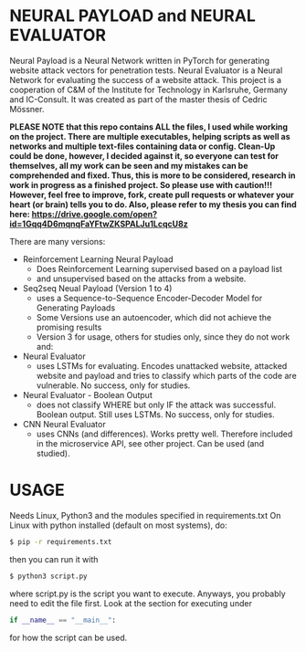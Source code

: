 # NEURAL PAYLOAD and NEURAL EVALUATOR

Neural Payload is a Neural Network written in PyTorch for generating website attack vectors for penetration tests.
Neural Evaluator is a Neural Network for evaluating the success of a website attack.
This project is a cooperation of C&M of the Institute for Technology in Karlsruhe, Germany and IC-Consult. It was created as part of the master thesis of Cedric Mössner.


**PLEASE NOTE that this repo contains ALL the files, I used while working on the project.
There are multiple executables, helping scripts as well as networks and multiple text-files containing data or config.
Clean-Up could be done, however, I decided against it, so everyone can test for themselves, all my work can be seen and my mistakes can be comprehended and fixed. Thus, this is more to be considered, research in work in progress as a finished project.
So please use with caution!!!
However, feel free to improve, fork, create pull requests or whatever your heart (or brain) tells you to do.
Also, please refer to my thesis you can find here: https://drive.google.com/open?id=1Gqq4D6mqnqFaYFtwZKSPALJu1LcqcU8z**

There are many versions:
- Reinforcement Learning Neural Payload
    - Does Reinforcement Learning supervised based on a payload list
    - and unsupervised based on the attacks from a website.
- Seq2seq Neual Payload (Version 1 to 4)
    - uses a Sequence-to-Sequence Encoder-Decoder Model for Generating Payloads
    - Some Versions use an autoencoder, which did not achieve the promising results
    - Version 3 for usage, others for studies only, since they do not work
and:
- Neural Evaluator
    - uses LSTMs for evaluating. Encodes unattacked website, attacked website and payload and tries to classify which parts of the code are vulnerable. No success, only for studies.
- Neural Evaluator - Boolean Output
    - does not classify WHERE but only IF the attack was successful. Boolean output. Still uses LSTMs. No success, only for studies.
- CNN Neural Evaluator
    - uses CNNs (and differences). Works pretty well. Therefore included in the microservice API, see other project. Can be used (and studied).

# USAGE
Needs Linux, Python3 and the modules specified in requirements.txt
On Linux with python installed (default on most systems), do:
```sh
$ pip -r requirements.txt
```

then you can run it with

```sh
$ python3 script.py
```
where script.py is the script you want to execute.
Anyways, you probably need to edit the file first. Look at the section for executing under
```python
if __name__ == "__main__":
```
for how the script can be used.
